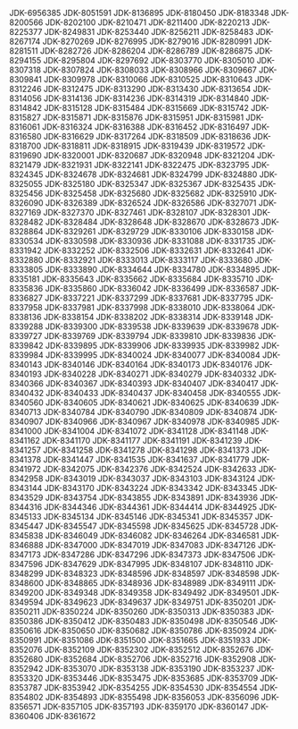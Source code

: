 JDK-6956385
JDK-8051591
JDK-8136895
JDK-8180450
JDK-8183348
JDK-8200566
JDK-8202100
JDK-8210471
JDK-8211400
JDK-8220213
JDK-8225377
JDK-8249831
JDK-8253440
JDK-8256211
JDK-8258483
JDK-8267174
JDK-8270269
JDK-8276995
JDK-8279016
JDK-8280991
JDK-8281511
JDK-8282726
JDK-8286204
JDK-8286789
JDK-8286875
JDK-8294155
JDK-8295804
JDK-8297692
JDK-8303770
JDK-8305010
JDK-8307318
JDK-8307824
JDK-8308033
JDK-8308966
JDK-8309667
JDK-8309841
JDK-8309978
JDK-8310066
JDK-8310525
JDK-8310643
JDK-8312246
JDK-8312475
JDK-8313290
JDK-8313430
JDK-8313654
JDK-8314056
JDK-8314136
JDK-8314236
JDK-8314319
JDK-8314840
JDK-8314842
JDK-8315128
JDK-8315484
JDK-8315669
JDK-8315742
JDK-8315827
JDK-8315871
JDK-8315876
JDK-8315951
JDK-8315981
JDK-8316061
JDK-8316324
JDK-8316388
JDK-8316452
JDK-8316497
JDK-8316580
JDK-8316629
JDK-8317264
JDK-8318509
JDK-8318636
JDK-8318700
JDK-8318811
JDK-8318915
JDK-8319439
JDK-8319572
JDK-8319690
JDK-8320001
JDK-8320687
JDK-8320948
JDK-8321204
JDK-8321479
JDK-8321931
JDK-8322141
JDK-8322475
JDK-8323795
JDK-8324345
JDK-8324678
JDK-8324681
JDK-8324799
JDK-8324880
JDK-8325055
JDK-8325180
JDK-8325347
JDK-8325367
JDK-8325435
JDK-8325456
JDK-8325458
JDK-8325680
JDK-8325682
JDK-8325910
JDK-8326090
JDK-8326389
JDK-8326524
JDK-8326586
JDK-8327071
JDK-8327169
JDK-8327370
JDK-8327461
JDK-8328107
JDK-8328301
JDK-8328482
JDK-8328484
JDK-8328648
JDK-8328670
JDK-8328673
JDK-8328864
JDK-8329261
JDK-8329729
JDK-8330106
JDK-8330158
JDK-8330534
JDK-8330598
JDK-8330936
JDK-8331088
JDK-8331735
JDK-8331942
JDK-8332252
JDK-8332506
JDK-8332631
JDK-8332641
JDK-8332880
JDK-8332921
JDK-8333013
JDK-8333117
JDK-8333680
JDK-8333805
JDK-8333890
JDK-8334644
JDK-8334780
JDK-8334895
JDK-8335181
JDK-8335643
JDK-8335662
JDK-8335684
JDK-8335710
JDK-8335836
JDK-8335860
JDK-8336042
JDK-8336499
JDK-8336587
JDK-8336827
JDK-8337221
JDK-8337299
JDK-8337681
JDK-8337795
JDK-8337958
JDK-8337981
JDK-8337998
JDK-8338010
JDK-8338064
JDK-8338136
JDK-8338154
JDK-8338202
JDK-8338314
JDK-8339148
JDK-8339288
JDK-8339300
JDK-8339538
JDK-8339639
JDK-8339678
JDK-8339727
JDK-8339769
JDK-8339794
JDK-8339810
JDK-8339836
JDK-8339842
JDK-8339895
JDK-8339906
JDK-8339935
JDK-8339982
JDK-8339984
JDK-8339995
JDK-8340024
JDK-8340077
JDK-8340084
JDK-8340143
JDK-8340146
JDK-8340164
JDK-8340173
JDK-8340176
JDK-8340193
JDK-8340228
JDK-8340271
JDK-8340279
JDK-8340332
JDK-8340366
JDK-8340367
JDK-8340393
JDK-8340407
JDK-8340417
JDK-8340432
JDK-8340433
JDK-8340437
JDK-8340458
JDK-8340555
JDK-8340560
JDK-8340605
JDK-8340621
JDK-8340625
JDK-8340639
JDK-8340713
JDK-8340784
JDK-8340790
JDK-8340809
JDK-8340874
JDK-8340907
JDK-8340966
JDK-8340967
JDK-8340978
JDK-8340985
JDK-8341000
JDK-8341004
JDK-8341072
JDK-8341128
JDK-8341148
JDK-8341162
JDK-8341170
JDK-8341177
JDK-8341191
JDK-8341239
JDK-8341257
JDK-8341258
JDK-8341278
JDK-8341298
JDK-8341373
JDK-8341378
JDK-8341447
JDK-8341535
JDK-8341637
JDK-8341779
JDK-8341972
JDK-8342075
JDK-8342376
JDK-8342524
JDK-8342633
JDK-8342958
JDK-8343019
JDK-8343037
JDK-8343103
JDK-8343124
JDK-8343144
JDK-8343170
JDK-8343224
JDK-8343342
JDK-8343345
JDK-8343529
JDK-8343754
JDK-8343855
JDK-8343891
JDK-8343936
JDK-8344316
JDK-8344346
JDK-8344361
JDK-8344414
JDK-8344925
JDK-8345133
JDK-8345134
JDK-8345146
JDK-8345341
JDK-8345357
JDK-8345447
JDK-8345547
JDK-8345598
JDK-8345625
JDK-8345728
JDK-8345838
JDK-8346049
JDK-8346082
JDK-8346264
JDK-8346581
JDK-8346888
JDK-8347000
JDK-8347019
JDK-8347083
JDK-8347126
JDK-8347173
JDK-8347286
JDK-8347296
JDK-8347373
JDK-8347506
JDK-8347596
JDK-8347629
JDK-8347995
JDK-8348107
JDK-8348110
JDK-8348299
JDK-8348323
JDK-8348596
JDK-8348597
JDK-8348598
JDK-8348600
JDK-8348865
JDK-8348936
JDK-8348989
JDK-8349111
JDK-8349200
JDK-8349348
JDK-8349358
JDK-8349492
JDK-8349501
JDK-8349594
JDK-8349623
JDK-8349637
JDK-8349751
JDK-8350201
JDK-8350211
JDK-8350224
JDK-8350260
JDK-8350313
JDK-8350383
JDK-8350386
JDK-8350412
JDK-8350483
JDK-8350498
JDK-8350546
JDK-8350616
JDK-8350650
JDK-8350682
JDK-8350786
JDK-8350924
JDK-8350991
JDK-8351086
JDK-8351500
JDK-8351665
JDK-8351933
JDK-8352076
JDK-8352109
JDK-8352302
JDK-8352512
JDK-8352676
JDK-8352680
JDK-8352684
JDK-8352706
JDK-8352716
JDK-8352908
JDK-8352942
JDK-8353070
JDK-8353138
JDK-8353190
JDK-8353237
JDK-8353320
JDK-8353446
JDK-8353475
JDK-8353685
JDK-8353709
JDK-8353787
JDK-8353942
JDK-8354255
JDK-8354530
JDK-8354554
JDK-8354802
JDK-8354893
JDK-8355498
JDK-8356053
JDK-8356096
JDK-8356571
JDK-8357105
JDK-8357193
JDK-8359170
JDK-8360147
JDK-8360406
JDK-8361672
